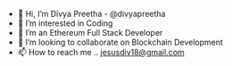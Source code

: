 - 👋 Hi, I’m Divya Preetha - @divyapreetha
- 👀 I’m interested in Coding
- 🌱 I’m an Ethereum Full Stack Developer
- 💞️ I’m looking to collaborate on Blockchain Development
- 📫 How to reach me .. jesusdiv18@gmail.com

<!---
divyapreetha/divyapreetha is a ✨ special ✨ repository because its `README.md` (this file) appears on your GitHub profile.
You can click the Preview link to take a look at your changes.
--->
